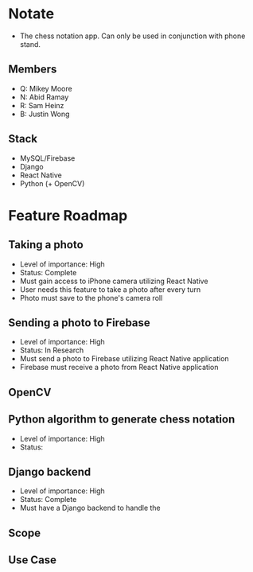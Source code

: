 # Notate
- The chess notation app.  Can only be used in conjunction with phone stand.

## Members
- Q: Mikey Moore 
- N: Abid Ramay 
- R: Sam Heinz
- B: Justin Wong

## Stack
- MySQL/Firebase
- Django
- React Native
- Python (+ OpenCV)

# Feature Roadmap

## Taking a photo
- Level of importance: High
- Status: Complete
- Must gain access to iPhone camera utilizing React Native
- User needs this feature to take a photo after every turn
- Photo must save to the phone's camera roll

## Sending a photo to Firebase
- Level of importance: High
- Status: In Research
- Must send a photo to Firebase utilizing React Native application
- Firebase must receive a photo from React Native application

## OpenCV

## Python algorithm to generate chess notation
- Level of importance: High
- Status: 

## Django backend 
- Level of importance: High
- Status: Complete
- Must have a Django backend to handle the 

## Scope

## Use Case